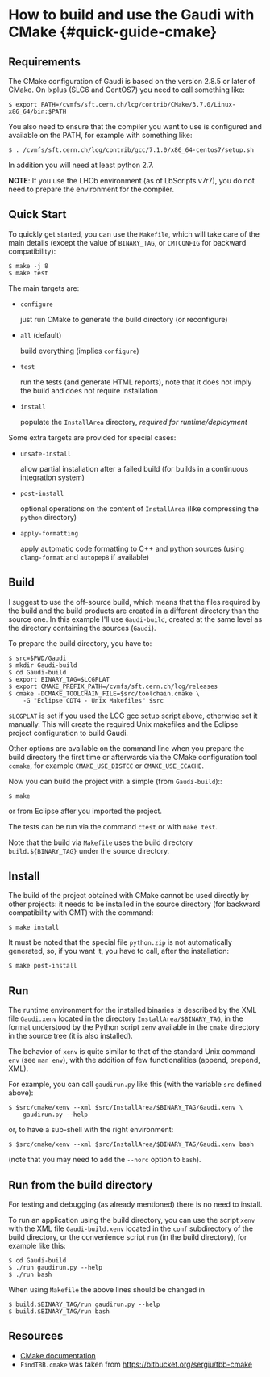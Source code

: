 How to build and use the Gaudi with CMake {#quick-guide-cmake}
=========================================

Requirements
------------
The CMake configuration of Gaudi is based on the version 2.8.5 or later of
CMake. On lxplus (SLC6 and CentOS7) you need to call something like:

    $ export PATH=/cvmfs/sft.cern.ch/lcg/contrib/CMake/3.7.0/Linux-x86_64/bin:$PATH

You also need to ensure that the compiler you want to use is configured and
available on the PATH, for example with something like:

    $ . /cvmfs/sft.cern.ch/lcg/contrib/gcc/7.1.0/x86_64-centos7/setup.sh

In addition you will need at least python 2.7.

**NOTE**: If you use the LHCb environment (as of LbScripts v7r7), you do not
need to prepare the environment for the compiler.

Quick Start
-----------
To quickly get started, you can use the `Makefile`, which
will take care of the main details (except the value of `BINARY_TAG`, or
`CMTCONFIG` for backward compatibility):

    $ make -j 8
    $ make test

The main targets are:

* `configure`

    just run CMake to generate the build directory (or reconfigure)

* `all` (default)

    build everything (implies `configure`)

* `test`

    run the tests (and generate HTML reports), note that it does not
    imply the build and does not require installation

* `install`

    populate the `InstallArea` directory, *required for runtime/deployment*

Some extra targets are provided for special cases:

* `unsafe-install`

    allow partial installation after a failed build (for builds in a
    continuous integration system)

* `post-install`

    optional operations on the content of `InstallArea` (like compressing
    the `python` directory)
    
* `apply-formatting`

    apply automatic code formatting to C++ and python sources (using `clang-format` and 
    `autopep8` if available)
   


Build
-----
I suggest to use the off-source build, which means that the files required by
the build and the build products are created in a different directory than the
source one.
In this example I'll use `Gaudi-build`, created at the same level as the
directory containing the sources (`Gaudi`).

To prepare the build directory, you have to:

    $ src=$PWD/Gaudi
    $ mkdir Gaudi-build
    $ cd Gaudi-build
    $ export BINARY_TAG=$LCGPLAT                                      
    $ export CMAKE_PREFIX_PATH=/cvmfs/sft.cern.ch/lcg/releases
    $ cmake -DCMAKE_TOOLCHAIN_FILE=$src/toolchain.cmake \
        -G "Eclipse CDT4 - Unix Makefiles" $src

`$LCGPLAT` is set if you used the LCG gcc setup script above, otherwise set it manually.
This will create the required Unix makefiles and the Eclipse project
configuration to build Gaudi.

Other options are available on the command line when you prepare the build
directory the first time or afterwards via the CMake configuration tool
`ccmake`, for example `CMAKE_USE_DISTCC` or `CMAKE_USE_CCACHE`.

Now you can build the project with a simple (from `Gaudi-build`)::

    $ make

or from Eclipse after you imported the project.

The tests can be run via the command `ctest` or with `make test`.

Note that the build via `Makefile` uses the build directory
`build.${BINARY_TAG}` under the source directory.


Install
-------
The build of the project obtained with CMake cannot be used directly by other
projects: it needs to be installed in the source directory (for backward
compatibility with CMT) with the command:

    $ make install

It must be noted that the special file ``python.zip`` is not automatically
generated, so, if you want it, you have to call, after the installation:

    $ make post-install


Run
---
The runtime environment for the installed binaries is described by the XML file
`Gaudi.xenv` located in the directory `InstallArea/$BINARY_TAG`, in
the format understood by the Python script `xenv` available in the `cmake`
directory in the source tree (it is also installed).

The behavior of `xenv` is quite similar to that of the standard Unix
command `env` (see `man env`), with the addition of few functionalities
(append, prepend, XML).

For example, you can call `gaudirun.py` like this (with the variable `src`
defined above):

    $ $src/cmake/xenv --xml $src/InstallArea/$BINARY_TAG/Gaudi.xenv \
        gaudirun.py --help

or, to have a sub-shell with the right environment:

    $ $src/cmake/xenv --xml $src/InstallArea/$BINARY_TAG/Gaudi.xenv bash

(note that you may need to add the `--norc` option to `bash`).


Run from the build directory
----------------------------
For testing and debugging (as already mentioned) there is no need to install.

To run an application using the build directory, you can use the script
`xenv` with the XML file `Gaudi-build.xenv` located in the `conf` subdirectory
of the build directory, or the convenience script `run` (in the build directory),
for example like this:

    $ cd Gaudi-build
    $ ./run gaudirun.py --help
    $ ./run bash

When using `Makefile` the above lines should be changed in

    $ build.$BINARY_TAG/run gaudirun.py --help
    $ build.$BINARY_TAG/run bash


Resources
-------------
* [CMake documentation](http://www.cmake.org/cmake/help/documentation.html)
* `FindTBB.cmake` was taken from <https://bitbucket.org/sergiu/tbb-cmake>
